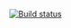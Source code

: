 [![Build status](https://ci.appveyor.com/api/projects/status/3h8jg81v3vg2mfc0?svg=true)](https://ci.appveyor.com/project/daryamorozova/auto-2-1selenide)
